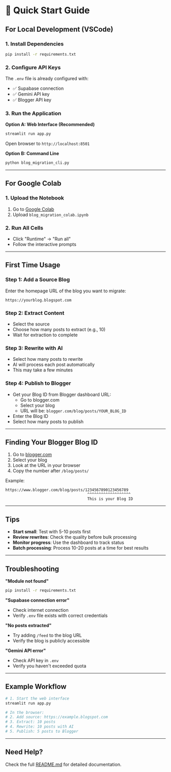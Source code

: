 # 🚀 Quick Start Guide

## For Local Development (VSCode)

### 1. Install Dependencies

```bash
pip install -r requirements.txt
```

### 2. Configure API Keys

The `.env` file is already configured with:
- ✅ Supabase connection
- ✅ Gemini API key
- ✅ Blogger API key

### 3. Run the Application

**Option A: Web Interface (Recommended)**
```bash
streamlit run app.py
```
Open browser to `http://localhost:8501`

**Option B: Command Line**
```bash
python blog_migration_cli.py
```

---

## For Google Colab

### 1. Upload the Notebook

1. Go to [Google Colab](https://colab.research.google.com)
2. Upload `blog_migration_colab.ipynb`

### 2. Run All Cells

- Click "Runtime" → "Run all"
- Follow the interactive prompts

---

## First Time Usage

### Step 1: Add a Source Blog

Enter the homepage URL of the blog you want to migrate:
```
https://yourblog.blogspot.com
```

### Step 2: Extract Content

- Select the source
- Choose how many posts to extract (e.g., 10)
- Wait for extraction to complete

### Step 3: Rewrite with AI

- Select how many posts to rewrite
- AI will process each post automatically
- This may take a few minutes

### Step 4: Publish to Blogger

- Get your Blog ID from Blogger dashboard URL:
  - Go to blogger.com
  - Select your blog
  - URL will be: `blogger.com/blog/posts/YOUR_BLOG_ID`
- Enter the Blog ID
- Select how many posts to publish

---

## Finding Your Blogger Blog ID

1. Go to [blogger.com](https://www.blogger.com)
2. Select your blog
3. Look at the URL in your browser
4. Copy the number after `/blog/posts/`

Example:
```
https://www.blogger.com/blog/posts/1234567890123456789
                                    ^^^^^^^^^^^^^^^^^^^
                                    This is your Blog ID
```

---

## Tips

- **Start small**: Test with 5-10 posts first
- **Review rewrites**: Check the quality before bulk processing
- **Monitor progress**: Use the dashboard to track status
- **Batch processing**: Process 10-20 posts at a time for best results

---

## Troubleshooting

**"Module not found"**
```bash
pip install -r requirements.txt
```

**"Supabase connection error"**
- Check internet connection
- Verify `.env` file exists with correct credentials

**"No posts extracted"**
- Try adding `/feed` to the blog URL
- Verify the blog is publicly accessible

**"Gemini API error"**
- Check API key in `.env`
- Verify you haven't exceeded quota

---

## Example Workflow

```bash
# 1. Start the web interface
streamlit run app.py

# In the browser:
# 2. Add source: https://example.blogspot.com
# 3. Extract: 10 posts
# 4. Rewrite: 10 posts with AI
# 5. Publish: 5 posts to Blogger
```

---

## Need Help?

Check the full [README.md](README.md) for detailed documentation.
